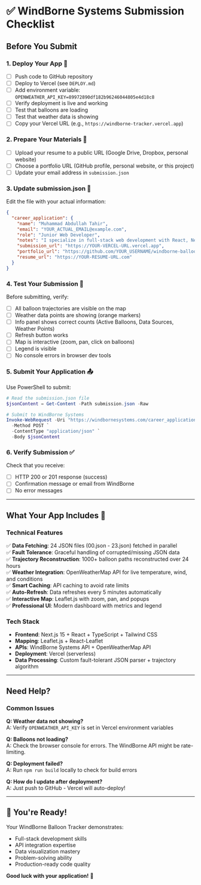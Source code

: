 # ✅ WindBorne Systems Submission Checklist

## Before You Submit

### 1. Deploy Your App 🚀
- [ ] Push code to GitHub repository
- [ ] Deploy to Vercel (see `DEPLOY.md`)
- [ ] Add environment variable: `OPENWEATHER_API_KEY=89972890df182b96246044805e4d18c8`
- [ ] Verify deployment is live and working
- [ ] Test that balloons are loading
- [ ] Test that weather data is showing
- [ ] Copy your Vercel URL (e.g., `https://windborne-tracker.vercel.app`)

### 2. Prepare Your Materials 📄
- [ ] Upload your resume to a public URL (Google Drive, Dropbox, personal website)
- [ ] Choose a portfolio URL (GitHub profile, personal website, or this project)
- [ ] Update your email address in `submission.json`

### 3. Update submission.json 📝

Edit the file with your actual information:

```json
{
  "career_application": {
    "name": "Muhammad Abdullah Tahir",
    "email": "YOUR_ACTUAL_EMAIL@example.com",
    "role": "Junior Web Developer",
    "notes": "I specialize in full-stack web development with React, Next.js, and modern data visualization techniques. I thrive in collaborative environments and love solving complex technical challenges. I chose OpenWeatherMap data because weather conditions (especially wind patterns) directly influence balloon trajectories, creating a scientifically meaningful visualization that helps understand atmospheric dynamics and predict balloon movement.",
    "submission_url": "https://YOUR-VERCEL-URL.vercel.app",
    "portfolio_url": "https://github.com/YOUR_USERNAME/windborne-balloon-tracker",
    "resume_url": "https://YOUR-RESUME-URL.com"
  }
}
```

### 4. Test Your Submission 🧪

Before submitting, verify:
- [ ] All balloon trajectories are visible on the map
- [ ] Weather data points are showing (orange markers)
- [ ] Info panel shows correct counts (Active Balloons, Data Sources, Weather Points)
- [ ] Refresh button works
- [ ] Map is interactive (zoom, pan, click on balloons)
- [ ] Legend is visible
- [ ] No console errors in browser dev tools

### 5. Submit Your Application 📤

Use PowerShell to submit:

```powershell
# Read the submission.json file
$jsonContent = Get-Content -Path submission.json -Raw

# Submit to WindBorne Systems
Invoke-WebRequest -Uri "https://windbornesystems.com/career_applications.json" `
  -Method POST `
  -ContentType "application/json" `
  -Body $jsonContent
```

### 6. Verify Submission ✅

Check that you receive:
- [ ] HTTP 200 or 201 response (success)
- [ ] Confirmation message or email from WindBorne
- [ ] No error messages

---

## What Your App Includes 🎈

### Technical Features
✅ **Data Fetching**: 24 JSON files (00.json - 23.json) fetched in parallel  
✅ **Fault Tolerance**: Graceful handling of corrupted/missing JSON data  
✅ **Trajectory Reconstruction**: 1000+ balloon paths reconstructed over 24 hours  
✅ **Weather Integration**: OpenWeatherMap API for live temperature, wind, and conditions  
✅ **Smart Caching**: API caching to avoid rate limits  
✅ **Auto-Refresh**: Data refreshes every 5 minutes automatically  
✅ **Interactive Map**: Leaflet.js with zoom, pan, and popups  
✅ **Professional UI**: Modern dashboard with metrics and legend  

### Tech Stack
- **Frontend**: Next.js 15 + React + TypeScript + Tailwind CSS
- **Mapping**: Leaflet.js + React-Leaflet
- **APIs**: WindBorne Systems API + OpenWeatherMap API
- **Deployment**: Vercel (serverless)
- **Data Processing**: Custom fault-tolerant JSON parser + trajectory algorithm

---

## Need Help?

### Common Issues

**Q: Weather data not showing?**  
A: Verify `OPENWEATHER_API_KEY` is set in Vercel environment variables

**Q: Balloons not loading?**  
A: Check the browser console for errors. The WindBorne API might be rate-limiting.

**Q: Deployment failed?**  
A: Run `npm run build` locally to check for build errors

**Q: How do I update after deployment?**  
A: Just push to GitHub - Vercel will auto-deploy!

---

## 🎉 You're Ready!

Your WindBorne Balloon Tracker demonstrates:
- Full-stack development skills
- API integration expertise
- Data visualization mastery
- Problem-solving ability
- Production-ready code quality

**Good luck with your application!** 🎈

